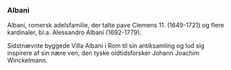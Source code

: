 ### Albani


Albani, romersk adelsfamilie, der talte pave Clemens 11. (1649-1721) og flere kardinaler, bl.a. Alessandro Albani (1692-1779). 

Sidstnævnte byggede Villa Albani i Rom til sin antiksamling og lod sig inspirere af sin nære ven, den tyske oldtidsforsker Johann Joachim Winckelmann.